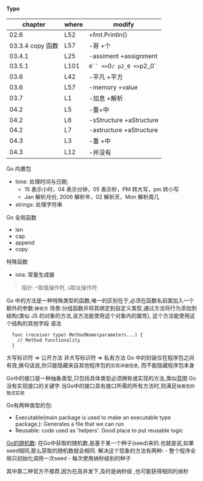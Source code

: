 #### Typo

| chapter          | where | modify                      |
| ---------------- | ----- | --------------------------- |
| 02.6             | L52   | +fmt.Println()              |
| 03.3.4 copy 函数 | L57   | -哥 +个                     |
| 03.4.1           | L25   | -assiment +assignment       |
| 03.5.1           | L101  | ` 0`` => `0`/ p2_0 =>`p2_0` |
| 03.6             | L42   | -平凡 +平方                 |
| 03.6             | L57   | -memory +value              |
| 03.7             | L1    | -加息 +解析                 |
| 04.2             | L5    | -重+中                      |
| 04.2             | L6    | -sStructure +aStructure     |
| 04.2             | L7    | -astructure +aStructure     |
| 04.3             | L3    | -重 +中                     |
| 04.3             | L12   | -并没有                     |

Go 内置包

- time: 处理时间与日期;
  - 15 表示小时，04 表示分钟，05 表示秒，PM 转大写，pm 转小写
  - Jan 解析月份, 2006 解析年，02 解析天，Mon 解析周几
- strings: 处理字符串

Go 全局函数

- len
- cap
- append
- copy

特殊函数

- iota: 常量生成器

> 指针: `*`取值操作符, `&`取址操作符

Go 中的方法是一种特殊类型的函数,唯一的区别在于,必须在函数名前面加入一个额外的参数:`接收方`
场景:分组函数并将其绑定到自定义类型,通过方法将行为添加到结构(类似 JS 的对象的方法,该方法能使用这个对象内的属性), 这个方法能使用这个结构的其他字段
语法

```golang
  func (receiver type) MethodName(parameters...) {
    // Method functionality
  }
```

大写标识符 => 公开方法
非大写标识符 => 私有方法
Go 中的封装仅在程序包之间有效,换句话说,你只能隐藏来自其他程序包的`实现详细信息`, 而不能隐藏程序包本身

Go中的接口是一种抽象类型,只包括具体类型必须拥有或实现的方法,类似蓝图
Go没有实现接口的关键字.当Go中的接口具有接口所需的所有方法时,则满足`按类型的隐式实现`

Go有两种类型的包: 
 - Executable(main package is used to make an executable type package.): Generates a file that we can run
 - Reusable: code used as 'helpers'. Good place to put reusable logic


[Go的随机数](https://juejin.cn/post/6844903959065264141):
  在Go中获取的随机数,是基于某一个种子(seed)来的.也就是说,如果seed相同,那么获取的随机数就会相同. 解决这个现象的方法有两种:
    - 整个程序全局只初始化调用一次seed
    - 每次使用纳秒级别的种子

  其中第二种官方不推荐,因为在高并发下,及时是纳秒级 ,也可能获得相同的纳秒